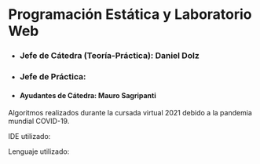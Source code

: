 # Programación Estática y Laboratorio Web

* ### Jefe de Cátedra (Teoría-Práctica): Daniel Dolz
* ### Jefe de Práctica: 
* #### Ayudantes de Cátedra: Mauro Sagripanti 

Algoritmos realizados durante la cursada virtual 2021 debido a la pandemia mundial COVID-19. 


IDE utilizado: 

Lenguaje utilizado: 
